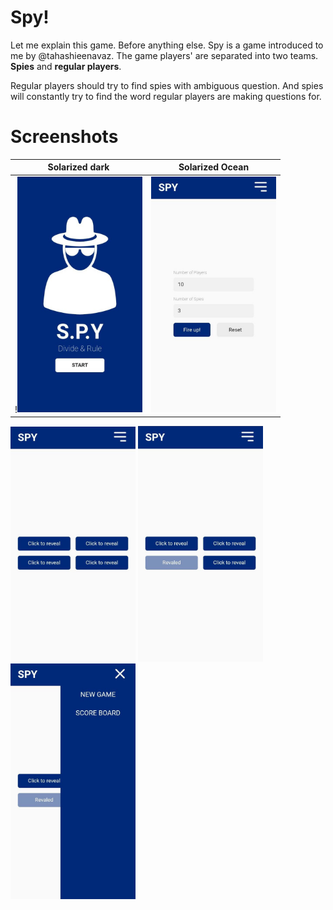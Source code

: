 # Spy!

Let me explain this game. Before anything else.
Spy is a game introduced to me by @tahashieenavaz.
The game players' are separated into two teams.
**Spies** and **regular players**.

Regular players should try to find spies with ambiguous question. And spies will constantly try to find the word regular players are making questions for.

# Screenshots

|                                                        Solarized dark                                                        |                                                            Solarized Ocean                                                            |
| :--------------------------------------------------------------------------------------------------------------------------: | :-----------------------------------------------------------------------------------------------------------------------------------: |
| !<img src="https://raw.githubusercontent.com/tahashieenavaz/spy/main/screenshots/homepage.jpeg" alt="Homepage" width="200"/> | <img src="https://raw.githubusercontent.com/tahashieenavaz/spy/main/screenshots/settings-page.jpeg" alt="Settings Page" width="200"/> |

<img src="https://raw.githubusercontent.com/tahashieenavaz/spy/main/screenshots/cards.jpeg" alt="Cards Page" width="200"/>

<img src="https://raw.githubusercontent.com/tahashieenavaz/spy/main/screenshots/revealed-card.jpeg" alt="Revealed Card" width="200"/>

<img src="https://raw.githubusercontent.com/tahashieenavaz/spy/main/screenshots/sidebar.jpeg" alt="Sidebar" width="200"/>
